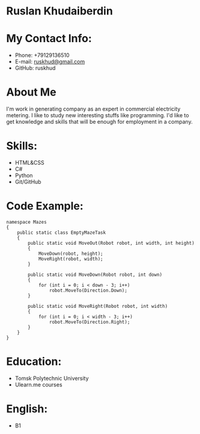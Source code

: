 # Ruslan Khudaiberdin
# My Contact Info:
* Phone: +79129136510
* E-mail: ruskhud@gmail.com
* GitHub: ruskhud
# About Me
I'm work in generating company as an expert in commercial electricity metering. I like to study new interesting stuffs like programming. I'd like to get knowledge and skills that will be enough for employment in a company. 
# Skills:
* HTML&CSS
* C#
* Python
* Git/GitHub
# Code Example:
~~~
namespace Mazes
{
    public static class EmptyMazeTask
    {
        public static void MoveOut(Robot robot, int width, int height)
        {
            MoveDown(robot, height);
            MoveRight(robot, width);
        }

        public static void MoveDown(Robot robot, int down)
        {
            for (int i = 0; i < down - 3; i++)
                robot.MoveTo(Direction.Down);
        }

        public static void MoveRight(Robot robot, int width)
        {
            for (int i = 0; i < width - 3; i++)
                robot.MoveTo(Direction.Right);
        }
    }
} 
~~~
# Education:
* Tomsk Polytechnic University
* Ulearn.me courses
# English:
* B1

